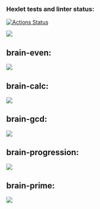 ### Hexlet tests and linter status:
[![Actions Status](https://github.com/Syusina/frontend-project-44/workflows/hexlet-check/badge.svg)](https://github.com/Syusina/frontend-project-44/actions)

<a href="https://codeclimate.com/github/Syusina/frontend-project-44/maintainability"><img src="https://api.codeclimate.com/v1/badges/fdd4e9bee54f0e5ad205/maintainability" /></a>

<h2>brain-even:</h2>
<a href="https://asciinema.org/a/ECetWg3Yexe9raDt3Ro7eLF6T" target="_blank"><img src="https://asciinema.org/a/ECetWg3Yexe9raDt3Ro7eLF6T.svg" /></a>

<h2>brain-calc:</h2> 
<a href="https://asciinema.org/a/7rJBRuXJeLR8TcqdCADXoZmv6" target="_blank"><img src="https://asciinema.org/a/7rJBRuXJeLR8TcqdCADXoZmv6.svg" /></a>

<h2>brain-gcd:</h2>
<a href="https://asciinema.org/a/FXNUZB7uSXmtMiE2YatzDQpbW" target="_blank"><img src="https://asciinema.org/a/FXNUZB7uSXmtMiE2YatzDQpbW.svg" /></a>

<h2>brain-progression:</h2>
<a href="https://asciinema.org/a/C8O4lo6zJKkfpKlaNX0rIAND6" target="_blank"><img src="https://asciinema.org/a/C8O4lo6zJKkfpKlaNX0rIAND6.svg" /></a>

<h2>brain-prime:</h2>
<a href="https://asciinema.org/a/k8SkQWo8mOpI5DSsRWtVnHdKc" target="_blank"><img src="https://asciinema.org/a/k8SkQWo8mOpI5DSsRWtVnHdKc.svg" /></a>